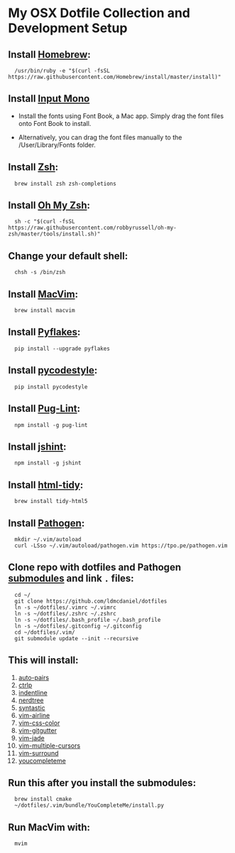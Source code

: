 # My OSX Dotfile Collection and Development Setup

## Install [Homebrew](https://brew.sh/):
```
  /usr/bin/ruby -e "$(curl -fsSL https://raw.githubusercontent.com/Homebrew/install/master/install)"
```

## Install [Input Mono](http://input.fontbureau.com/download/)
  * Install the fonts using Font Book, a Mac app. Simply drag the font files onto Font Book to install.

  * Alternatively, you can drag the font files manually to the /User/Library/Fonts folder.

## Install [Zsh](https://github.com/robbyrussell/oh-my-zsh/wiki/Installing-ZSH):
```
  brew install zsh zsh-completions
```

## Install [Oh My Zsh](https://github.com/robbyrussell/oh-my-zsh):
```
  sh -c "$(curl -fsSL https://raw.githubusercontent.com/robbyrussell/oh-my-zsh/master/tools/install.sh)"
```

## Change your default shell:
```
  chsh -s /bin/zsh
```

## Install [MacVim](https://github.com/macvim-dev/macvim):
```
  brew install macvim
```

## Install [Pyflakes](https://pypi.python.org/pypi/pyflakes):
```
  pip install --upgrade pyflakes
```

## Install [pycodestyle](https://github.com/PyCQA/pycodestyle):
```
  pip install pycodestyle
```

## Install [Pug-Lint](https://github.com/pugjs/pug-lint):
```
  npm install -g pug-lint
```

## Install [jshint](http://jshint.com/install/):
```
  npm install -g jshint
```

## Install [html-tidy](http://www.html-tidy.org/):
```
  brew install tidy-html5
```

## Install [Pathogen](https://github.com/tpope/vim-pathogen):
```
  mkdir ~/.vim/autoload 
  curl -LSso ~/.vim/autoload/pathogen.vim https://tpo.pe/pathogen.vim
```

## Clone repo with dotfiles and Pathogen [submodules](http://vimcasts.org/episodes/synchronizing-plugins-with-git-submodules-and-pathogen/) and link `.` files:
```
  cd ~/
  git clone https://github.com/ldmcdaniel/dotfiles
  ln -s ~/dotfiles/.vimrc ~/.vimrc
  ln -s ~/dotfiles/.zshrc ~/.zshrc
  ln -s ~/dotfiles/.bash_profile ~/.bash_profile
  ln -s ~/dotfiles/.gitconfig ~/.gitconfig
  cd ~/dotfiles/.vim/
  git submodule update --init --recursive
```

## This will install:
1.  [auto-pairs](https://github.com/jiangmiao/auto-pairs)
2.  [ctrlp](https://github.com/kien/ctrlp.vim)
3.  [indentline](https://github.com/yggdroot/indentline)
4.  [nerdtree](https://github.com/scrooloose/nerdtree)
5.  [syntastic](https://github.com/scrooloose/syntastic)
6.  [vim-airline](https://github.com/bling/vim-airline)
7.  [vim-css-color](https://github.com/ap/vim-css-color)
8.  [vim-gitgutter](https://github.com/airblade/vim-gitgutter)
9.  [vim-jade](https://github.com/digitaltoad/vim-jade)
10. [vim-multiple-cursors](https://github.com/terryma/vim-multiple-cursors)
11. [vim-surround](https://github.com/tpope/vim-surround)
12. [youcompleteme](https://github.com/valloric/youcompleteme)

## Run this after you install the submodules:
```
  brew install cmake
  ~/dotfiles/.vim/bundle/YouCompleteMe/install.py
```
## Run MacVim with:
```
  mvim
```

